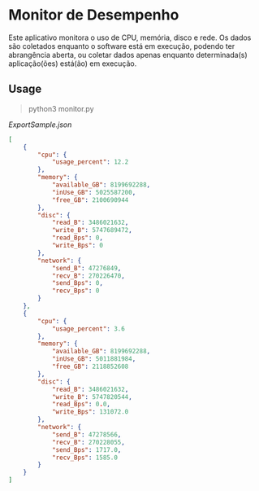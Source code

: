 # Monitor de Desempenho

Este aplicativo monitora o uso de CPU, memória, disco e rede.
Os dados são coletados enquanto o software está em execução, podendo ter abrangência aberta, ou coletar dados apenas enquanto determinada(s) aplicação(ões) está(ão) em execução.



## Usage

> python3 monitor.py

*ExportSample.json*
```json
[
    {
        "cpu": {
            "usage_percent": 12.2
        },
        "memory": {
            "available_GB": 8199692288,
            "inUse_GB": 5025587200,
            "free_GB": 2100690944
        },
        "disc": {
            "read_B": 3486021632,
            "write_B": 5747689472,
            "read_Bps": 0,
            "write_Bps": 0
        },
        "network": {
            "send_B": 47276849,
            "recv_B": 270226470,
            "send_Bps": 0,
            "recv_Bps": 0
        }
    },
    {
        "cpu": {
            "usage_percent": 3.6
        },
        "memory": {
            "available_GB": 8199692288,
            "inUse_GB": 5011881984,
            "free_GB": 2118852608
        },
        "disc": {
            "read_B": 3486021632,
            "write_B": 5747820544,
            "read_Bps": 0.0,
            "write_Bps": 131072.0
        },
        "network": {
            "send_B": 47278566,
            "recv_B": 270228055,
            "send_Bps": 1717.0,
            "recv_Bps": 1585.0
        }
    }
]
```